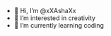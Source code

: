 - 👋 Hi, I’m @xXAshaXx
- 👀 I’m interested in creativity
- 🌱 I’m currently learning coding

<!---
xXAshaXx/xXAshaXx is a ✨ special ✨ repository because its `README.md` (this file) appears on your GitHub profile.
You can click the Preview link to take a look at your changes.
--->
